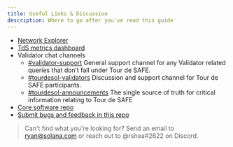 ```yaml
---
title: Useful Links & Discussion
description: Where to go after you've read this guide
---
```


- [Network Explorer](http://explorer.solana.com/)
- [TdS metrics dashboard](https://metrics.safecoin.org:3000/d/monitor-edge/cluster-telemetry-edge?refresh=1m&from=now-15m&to=now&var-testnet=tds)
- Validator chat channels
  - [\#validator-support](https://discord.gg/rZsenD) General support channel for any Validator related queries that don’t fall under Tour de SAFE.
  - [\#tourdesol-validators](https://discord.gg/BdujK2) Discussion and support channel for Tour de SAFE participants.
  - [\#tourdesol-announcements](https://discord.gg/Q5TxEC) The single source of truth for critical information relating to Tour de SAFE
- [Core software repo](https://github.com/solana-labs/solana)
- [Submit bugs and feedback in this repo](https://github.com/solana-labs/solana/issues)

> Can't find what you're looking for? Send an email to ryan@solana.com or reach out to @rshea\#2622 on Discord.
